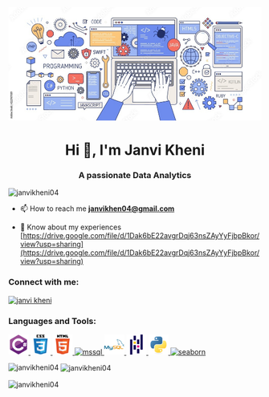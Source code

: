 ![logo](https://github.com/janvikheni04/janvikheni04/blob/main/Banner2.jpg)
<h1 align="center">Hi 👋, I'm Janvi Kheni</h1>
<h3 align="center">A passionate Data Analytics</h3>

<p align="left"> <img src="https://komarev.com/ghpvc/?username=janvikheni04&label=Profile%20views&color=0e75b6&style=flat" alt="janvikheni04" /> </p>

- 📫 How to reach me **janvikhen04@gmail.com**

- 📄 Know about my experiences [https://drive.google.com/file/d/1Dak6bE22avgrDqj63nsZAyYyFjbpBkor/view?usp=sharing](https://drive.google.com/file/d/1Dak6bE22avgrDqj63nsZAyYyFjbpBkor/view?usp=sharing)

<h3 align="left">Connect with me:</h3>


<p align="left">
<a href="https://linkedin.com/in/janvi kheni" target="blank"><img align="center" src="https://raw.githubusercontent.com/rahuldkjain/github-profile-readme-generator/master/src/images/icons/Social/linked-in-alt.svg" alt="janvi kheni" height="30" width="40" /></a>
</p>

<h3 align="left">Languages and Tools:</h3>
<p align="left"> <a href="https://www.w3schools.com/cs/" target="_blank" rel="noreferrer"> <img src="https://raw.githubusercontent.com/devicons/devicon/master/icons/csharp/csharp-original.svg" alt="csharp" width="40" height="40"/> </a> <a href="https://www.w3schools.com/css/" target="_blank" rel="noreferrer"> <img src="https://raw.githubusercontent.com/devicons/devicon/master/icons/css3/css3-original-wordmark.svg" alt="css3" width="40" height="40"/> </a> <a href="https://www.w3.org/html/" target="_blank" rel="noreferrer"> <img src="https://raw.githubusercontent.com/devicons/devicon/master/icons/html5/html5-original-wordmark.svg" alt="html5" width="40" height="40"/> </a> <a href="https://www.microsoft.com/en-us/sql-server" target="_blank" rel="noreferrer"> <img src="https://www.svgrepo.com/show/303229/microsoft-sql-server-logo.svg" alt="mssql" width="40" height="40"/> </a> <a href="https://www.mysql.com/" target="_blank" rel="noreferrer"> <img src="https://raw.githubusercontent.com/devicons/devicon/master/icons/mysql/mysql-original-wordmark.svg" alt="mysql" width="40" height="40"/> </a> <a href="https://pandas.pydata.org/" target="_blank" rel="noreferrer"> <img src="https://raw.githubusercontent.com/devicons/devicon/2ae2a900d2f041da66e950e4d48052658d850630/icons/pandas/pandas-original.svg" alt="pandas" width="40" height="40"/> </a> <a href="https://www.python.org" target="_blank" rel="noreferrer"> <img src="https://raw.githubusercontent.com/devicons/devicon/master/icons/python/python-original.svg" alt="python" width="40" height="40"/> </a> <a href="https://seaborn.pydata.org/" target="_blank" rel="noreferrer"> <img src="https://seaborn.pydata.org/_images/logo-mark-lightbg.svg" alt="seaborn" width="40" height="40"/> </a> </p>

<p><img align="left" src="https://github-readme-stats.vercel.app/api/top-langs?username=janvikheni04&show_icons=true&locale=en&layout=compact" alt="janvikheni04" /></p>

<p>&nbsp;<img align="center" src="https://github-readme-stats.vercel.app/api?username=janvikheni04&show_icons=true&locale=en" alt="janvikheni04" /></p>

<p><img align="center" src="https://github-readme-streak-stats.herokuapp.com/?user=janvikheni04&" alt="janvikheni04" /></p>


<!--
**janvikheni04/janvikheni04** is a ✨ _special_ ✨ repository because its `README.md` (this file) appears on your GitHub profile.

Here are some ideas to get you started:

- 🔭 I’m currently working on ...
- 🌱 I’m currently learning ...
- 👯 I’m looking to collaborate on ...
- 🤔 I’m looking for help with ...
- 💬 Ask me about ...
- 📫 How to reach me: ...
- 😄 Pronouns: ...
- ⚡ Fun fact: ...
-->
